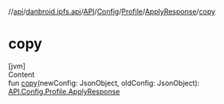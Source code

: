 //[api](../../../../../index.md)/[danbroid.ipfs.api](../../../../index.md)/[API](../../../index.md)/[Config](../../index.md)/[Profile](../index.md)/[ApplyResponse](index.md)/[copy](copy.md)



# copy  
[jvm]  
Content  
fun [copy](copy.md)(newConfig: JsonObject, oldConfig: JsonObject): [API.Config.Profile.ApplyResponse](index.md)  



